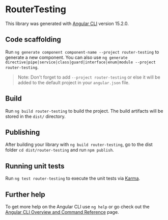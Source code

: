 # RouterTesting

This library was generated with [Angular CLI](https://github.com/angular/angular-cli) version 15.2.0.

## Code scaffolding

Run `ng generate component component-name --project router-testing` to generate a new component. You can also use `ng generate directive|pipe|service|class|guard|interface|enum|module --project router-testing`.
> Note: Don't forget to add `--project router-testing` or else it will be added to the default project in your `angular.json` file. 

## Build

Run `ng build router-testing` to build the project. The build artifacts will be stored in the `dist/` directory.

## Publishing

After building your library with `ng build router-testing`, go to the dist folder `cd dist/router-testing` and run `npm publish`.

## Running unit tests

Run `ng test router-testing` to execute the unit tests via [Karma](https://karma-runner.github.io).

## Further help

To get more help on the Angular CLI use `ng help` or go check out the [Angular CLI Overview and Command Reference](https://angular.io/cli) page.

